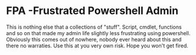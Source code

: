 # FPA -Frustrated Powershell Admin

This is nothing else that a collections of "stuff".
Script, cmdlet, functions and so on that made my admin life slightly less frustrating using powershell.
Obviously this comes out of nowhere, nobody ever heard about this and there no warraties.
Use this at you very own risk. Hope you won't get fired.



